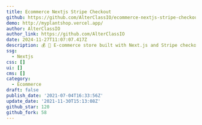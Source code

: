 ```yaml
---
title: Ecommerce Nextjs Stripe Checkout
github: https://github.com/AlterClassIO/ecommerce-nextjs-stripe-checkout
demo: http://myplantshop.vercel.app/
author: AlterClassIO
author_link: https://github.com/AlterClassIO
date: 2024-11-27T11:07:07.417Z
description: 💰 🌱 E-commerce store built with Next.js and Stripe checkout
ssg:
  - Nextjs
css: []
ui: []
cms: []
category:
  - Ecommerce
draft: false
publish_date: '2021-07-04T16:33:56Z'
update_date: '2021-11-30T15:13:08Z'
github_star: 120
github_fork: 58
---
```

